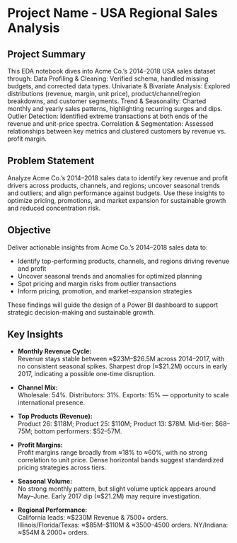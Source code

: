 # **Project Name**    - USA Regional Sales Analysis

##  **Project Summary** 
This EDA notebook dives into Acme Co.’s 2014–2018 USA sales dataset through:
Data Profiling & Cleaning: Verified schema, handled missing budgets, and corrected data types.
Univariate & Bivariate Analysis: Explored distributions (revenue, margin, unit price), product/channel/region breakdowns, and customer segments.
Trend & Seasonality: Charted monthly and yearly sales patterns, highlighting recurring surges and dips.
Outlier Detection: Identified extreme transactions at both ends of the revenue and unit-price spectra.
Correlation & Segmentation: Assessed relationships between key metrics and clustered customers by revenue vs. profit margin.

## **Problem Statement**  
Analyze Acme Co.’s 2014–2018 sales data to identify key revenue and profit drivers across products, channels, and regions; uncover seasonal trends and outliers; and align performance against budgets. Use these insights to optimize pricing, promotions, and market expansion for sustainable growth and reduced concentration risk.

## **Objective**
Deliver actionable insights from Acme Co.’s 2014–2018 sales data to:

- Identify top-performing products, channels, and regions driving revenue and profit  
- Uncover seasonal trends and anomalies for optimized planning  
- Spot pricing and margin risks from outlier transactions  
- Inform pricing, promotion, and market-expansion strategies  

These findings will guide the design of a Power BI dashboard to support strategic decision-making and sustainable growth.

## **Key Insights** 


- **Monthly Revenue Cycle:**  
  Revenue stays stable between ≈\$23M–\$26.5M across 2014–2017, with no consistent seasonal spikes. Sharpest drop (≈\$21.2M) occurs in early 2017, indicating a possible one-time disruption.

- **Channel Mix:**  
  Wholesale: 54%. Distributors: 31%. Exports: 15% — opportunity to scale international presence.

- **Top Products (Revenue):**  
  Product 26: \$118M; Product 25: \$110M; Product 13: \$78M. Mid-tier: \$68–75M; bottom performers: \$52–57M.

- **Profit Margins:**  
  Profit margins range broadly from ≈18% to ≈60%, with no strong correlation to unit price. Dense horizontal bands suggest standardized pricing strategies across tiers.

- **Seasonal Volume:**  
  No strong monthly pattern, but slight volume uptick appears around May–June. Early 2017 dip (≈\$21.2M) may require investigation.

- **Regional Performance:**  
  California leads: ≈\$230M Revenue & 7500+ orders. Illinois/Florida/Texas: ≈\$85M–$110M & ≈3500–4500 orders. NY/Indiana: ≈\$54M & 2000+ orders.

